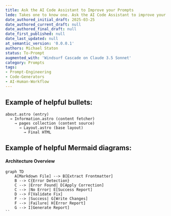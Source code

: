 ```yaml
---
title: Ask the AI Code Assistant to Improve your Prompts
lede: Takes one to know one. Ask the AI Code Assistant to improve your prompt before you ask it to execute it.  
date_authored_initial_draft: 2025-03-25
date_authored_current_draft: null
date_authored_final_draft: null
date_first_published: null
date_last_updated: null
at_semantic_version: '0.0.0.1'
authors: Michael Staton
status: To-Prompt
augmented_with: 'Windsurf Cascade on Claude 3.5 Sonnet'
category: Prompts
tags:
- Prompt-Engineering
- Code-Generators
- AI-Human-Workflow
---
```







## Example of helpful bullets:
```text
about.astro (entry)
  → Information.astro (content fetcher)
    → pages collection (content source)
      → Layout.astro (base layout)
        → Final HTML
```

## Example of helpful Mermaid diagrams:

#### Architecture Overview

```mermaid
graph TD
    A[Markdown File] --> B[Extract Frontmatter]
    B --> C{Error Detection}
    C --> |Error Found| D[Apply Correction]
    C --> |No Error| E[Success Report]
    D --> F[Validate Fix]
    F --> |Success| G[Write Changes]
    F --> |Failure| H[Error Report]
    G --> I[Generate Report]
``